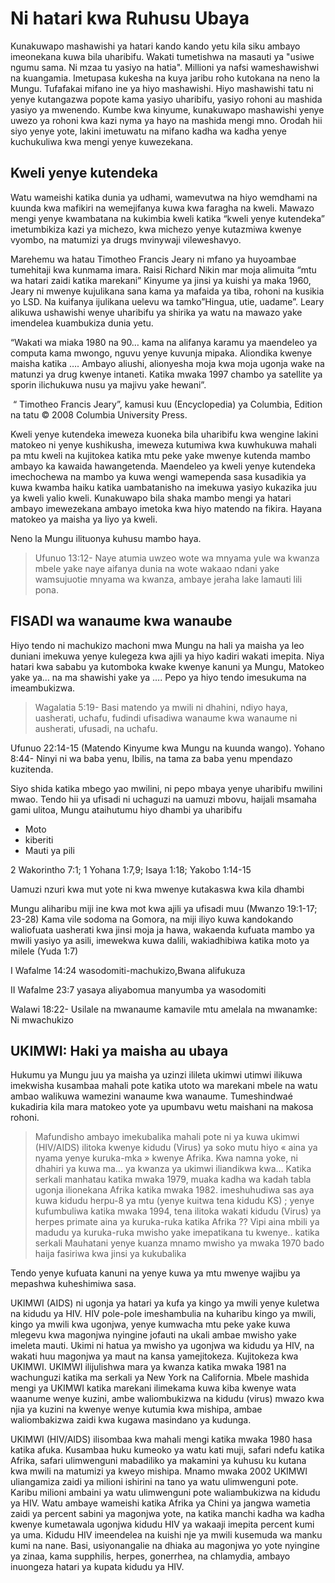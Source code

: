 <h1>Ni hatari kwa Ruhusu Ubaya</h1><p>Kunakuwapo mashawishi ya hatari kando kando yetu kila siku ambayo imeonekana kuwa bila uharibifu. Wakati tumetishwa na masauti ya "usiwe ngumu sama. Ni mzaa tu yasiyo na hatia". Millioni ya nafsi wameshawishwi na kuangamia. Imetupasa kukesha na kuya jaribu roho kutokana na neno la Mungu. Tufafakai mifano ine ya hiyo mashawishi. Hiyo mashawishi tatu ni yenye kutangazwa popote kama yasiyo uharibifu&#44; yasiyo rohoni au mashida yasiyo ya mwenendo. Kumbe kwa kinyume&#44; kunakuwapo mashawishi yenye uwezo ya rohoni kwa kazi nyma ya hayo na mashida mengi mno. Orodah hii siyo yenye yote&#44; lakini imetuwatu na mifano kadha wa kadha yenye kuchukuliwa kwa mengi yenye kuwezekana. </p><h2>Kweli yenye kutendeka</h2><p>Watu wameishi katika dunia ya udhami&#44; wamevutwa na hiyo wemdhami na kuunda kwa mafikiri na wemejifanya kuwa kwa faragha na kweli. Mawazo mengi yenye kwambatana na kukimbia kweli katika “kweli yenye kutendeka” imetumbikiza kazi ya michezo&#44; kwa michezo yenye kutazmiwa kwenye vyombo&#44; na matumizi ya drugs mvinywaji vileweshavyo.</p><p>Marehemu wa hatau Timotheo Francis Jeary ni mfano ya huyoambae tumehitaji kwa kunmama imara. Raisi Richard Nikin mar moja alimuita “mtu wa hatari zaidi katika marekani” Kinyume ya jinsi ya kuishi ya maka 1960&#44; Jeary ni mwenye kujulikana sana kama ya mafaida ya tiba&#44; rohoni na kusikia yo LSD. Na kuifanya ijulikana uelevu wa tamko”Hingua&#44; utie&#44; uadame”. Leary alikuwa ushawishi wenye uharibifu ya shirika ya watu na mawazo yake imendelea kuambukiza dunia yetu.</p><p>“Wakati wa miaka 1980 na 90… kama na alifanya karamu ya maendeleo ya computa kama mwongo&#44; nguvu yenye kuvunja mipaka. Aliondika kwenye maisha katika …. Ambayo aliushi&#44; alionyesha moja kwa moja ugonja wake na matunzi ya drug kwenye intaneti. Katika mwaka 1997 chambo ya satellite ya sporin ilichukuwa nusu ya majivu yake hewani”.</p><p> “ Timotheo Francis Jeary”, kamusi kuu (Encyclopedia) ya Columbia, Edition na tatu © 2008 Columbia University Press.</p><p>Kweli yenye kutendeka imeweza kuoneka bila uharibifu kwa wengine lakini matokeo ni yenye kushikusha&#44; imeweza kutumiwa kwa kuwhukuwa mahali pa mtu kweli na kujitokea katika mtu peke yake mwenye kutenda mambo ambayo ka kawaida hawangetenda. Maendeleo ya kweli yenye kutendeka imechochewa na mambo ya kuwa wengi wamependa sasa kusadikia ya kuwa kwamba haiku katika uambatanisho na imekuwa yasiyo kukazika juu ya kweli yalio kweli. Kunakuwapo bila shaka mambo mengi ya hatari ambayo imewezekana ambayo imetoka kwa hiyo matendo na fikira. Hayana matokeo ya maisha ya liyo ya kweli.</p><p>Neno la Mungu ilituonya kuhusu mambo haya.</p><blockquote>Ufunuo 13:12- Naye atumia uwzeo wote wa mnyama yule wa kwanza mbele yake naye aifanya dunia na wote wakaao ndani yake wamsujuotie mnyama wa kwanza&#44; ambaye jeraha lake lamauti lili pona. </blockquote><h2>FISADI wa wanaume kwa wanaube</h2><p>Hiyo tendo ni machukizo machoni mwa Mungu na hali ya maisha ya leo duniani imekuwa yenye kulegeza kwa ajili ya hiyo kadiri wakati imepita. Niya hatari kwa sababu ya kutomboka kwake kwenye kanuni ya Mungu&#44; Matokeo yake ya… na ma shawishi yake ya …. Pepo ya hiyo tendo imesukuma na imeambukizwa. </p><blockquote>Wagalatia 5:19- Basi matendo ya mwili ni dhahini&#44; ndiyo haya&#44; uasherati&#44; uchafu&#44; fudindi ufisadiwa wanaume kwa wanaume ni ausherati&#44; ufusadi&#44; na uchafu.</blockquote><p>Ufunuo 22:14-15 (Matendo Kinyume kwa Mungu na kuunda wango). Yohano 8:44- Ninyi ni wa baba yenu&#44; Ibilis&#44; na tama za baba yenu mpendazo kuzitenda.</p><p>Siyo shida katika mbego yao mwilini&#44; ni pepo mbaya yenye uharibifu mwilini mwao. Tendo hii ya ufisadi ni uchaguzi na uamuzi mbovu&#44; haijali msamaha gami ulitoa&#44; Mungu ataihutumu hiyo dhambi ya uharibifu</p><ul><li>Moto</li><li>kiberiti</li><li>Mauti ya pili</li></ul><p>2 Wakorintho 7:1; 1 Yohana 1:7&#44;9; Isaya 1:18; Yakobo 1:14-15</p><p>Uamuzi nzuri kwa mut yote ni kwa mwenye kutakaswa kwa kila dhambi </p><p>Mungu aliharibu miji ine kwa mot kwa ajili ya ufisadi muu (Mwanzo 19:1-17; 23-28) Kama vile sodoma na Gomora&#44; na miji iliyo kuwa kandokando waliofuata uasherati kwa jinsi moja ja hawa&#44; wakaenda kufuata mambo ya mwili yasiyo ya asili&#44; imewekwa kuwa dalili&#44; wakiadhibiwa katika moto ya milele (Yuda 1:7)</p><p>I Wafalme 14:24 wasodomiti-machukizo&#44;Bwana alifukuza</p><p>II Wafalme 23:7 yasaya aliyabomua manyumba ya wasodomiti </p><p>Walawi 18:22- Usilale na mwanaume kamavile  mtu amelala na mwanamke: Ni mwachukizo</p><h2>UKIMWI: Haki ya maisha au ubaya </h2><p>Hukumu ya Mungu juu ya maisha ya uzinzi ilileta ukimwi utimwi ilikuwa imekwisha kusambaa mahali pote katika utoto wa marekani mbele na watu ambao walikuwa wamezini wanaume kwa wanaume. Tumeshindwaé kukadiria kila mara matokeo yote ya upumbavu wetu maishani na makosa rohoni.</p><blockquote>Mafundisho ambayo imekubalika mahali pote ni ya kuwa ukimwi (HIV/AIDS) ilitoka kwenye kidudu (Virus) ya soko mutu hiyo « aina ya nyama yenye kuruka-mka » kwenye Afrika. Kwa namna yoke&#44; ni dhahiri ya kuwa ma… ya kwanza ya ukimwi iliandikwa kwa… Katika serkali manhatau katika mwaka 1979&#44; muaka kadha wa kadah tabla ugonja ilionekana Afrika katika mwaka 1982. imeshuhudiwa sas aya kuwa kidudu herpu-8 ya mtu (yenye kuitwa tena kidudu  KS) ; yenye kufumbuliwa katika mwaka 1994&#44; tena ilitoka wakati kidudu (Virus) ya herpes primate aina ya kuruka-ruka katika Afrika ?? Vipi aina mbili ya madudu ya kuruka-ruka mwisho yake imepatikana tu kwenye.. katika serkali Mauhatani yenye kuanza mnamo mwisho  ya mwaka 1970 bado haija fasiriwa kwa jinsi ya kukubalika</blockquote><p>Tendo yenye kufuata kanuni na yenye kuwa ya mtu mwenye wajibu ya mepashwa kuheshimiwa sasa.</p><p>UKIMWI (AIDS) ni ugonja ya hatari ya kufa ya kingo ya mwili yenye kuletwa na kidudu ya HIV. HIV pole-pole imeshambulia na kuharibu kingo ya mwili&#44; kingo ya mwili kwa ugonjwa&#44; yenye kumwacha mtu peke yake kuwa mlegevu kwa magonjwa nyingine jofauti na ukali ambae mwisho yake imeleta mauti. Ukimi ni hatua ya mwisho ya ugonjwa wa kidudu ya HIV&#44; na wakati huu magonjwa ya maut na kansa yamejitokeza. Kujitokeza kwa UKIMWI. UKIMWI ilijulishwa mara ya kwanza katika mwaka 1981 na wachunguzi katika ma serkali ya New York na California. Mbele mashida mengi ya UKIMWI katika marekani ilimekama kuwa kiba kwenye wata waanume wenye kuzini&#44; ambe waliombukizwa na kidudu (virus) mwazo kwa njia ya kuzini na kwenye wenye kutumia kwa mishipa&#44; ambae waliombakizwa zaidi kwa kugawa masindano ya kudunga.</p><p>UKIMWI (HIV/AIDS) ilisombaa kwa mahali mengi katika mwaka 1980 hasa katika afuka. Kusambaa huku kumeoko ya watu kati muji&#44; safari ndefu katika Afrika&#44; safari ulimwenguni mabadiliko ya makamini ya kuhusu ku kutana kwa mwili na matumizi ya kweyo mishipa.  Mnamo mwaka 2002 UKIMWI uliangamiza zaidi ya milioni ishirini na tano ya watu ulimwenguni pote. Karibu milioni ambaini ya watu ulimwenguni pote waliambukizwa na kidudu ya HIV. Watu ambaye wameishi katika Afrika ya Chini ya jangwa wametia zaidi ya percent sabini ya magonjwa yote&#44; na katika manchi kadha wa kadha kwenye kumetawala ugonjwa kidudu HIV ya wakaaji imepita percent kumi ya uma. Kidudu HIV imeendelea na kuishi nje ya mwili kusemuda wa manku kumi na nane. Basi&#44; usiyonangalie na dhiaka au magonjwa yo yote nyingine ya zinaa&#44; kama supphilis&#44; herpes&#44; gonerrhea&#44; na chlamydia&#44; ambayo inuongeza hatari ya kupata kidudu ya HIV.</p>
